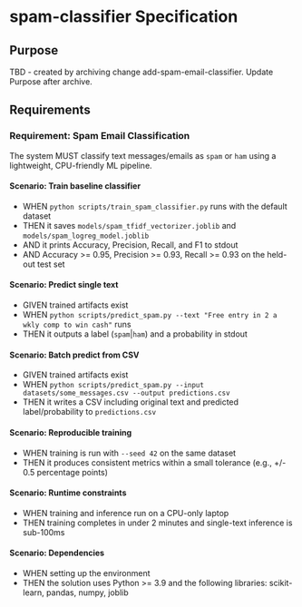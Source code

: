 # spam-classifier Specification

## Purpose
TBD - created by archiving change add-spam-email-classifier. Update Purpose after archive.
## Requirements
### Requirement: Spam Email Classification
The system MUST classify text messages/emails as `spam` or `ham` using a lightweight, CPU-friendly ML pipeline.

#### Scenario: Train baseline classifier
- WHEN `python scripts/train_spam_classifier.py` runs with the default dataset
- THEN it saves `models/spam_tfidf_vectorizer.joblib` and `models/spam_logreg_model.joblib`
- AND it prints Accuracy, Precision, Recall, and F1 to stdout
- AND Accuracy >= 0.95, Precision >= 0.93, Recall >= 0.93 on the held-out test set

#### Scenario: Predict single text
- GIVEN trained artifacts exist
- WHEN `python scripts/predict_spam.py --text "Free entry in 2 a wkly comp to win cash"` runs
- THEN it outputs a label (`spam`|`ham`) and a probability in stdout

#### Scenario: Batch predict from CSV
- GIVEN trained artifacts exist
- WHEN `python scripts/predict_spam.py --input datasets/some_messages.csv --output predictions.csv`
- THEN it writes a CSV including original text and predicted label/probability to `predictions.csv`

#### Scenario: Reproducible training
- WHEN training is run with `--seed 42` on the same dataset
- THEN it produces consistent metrics within a small tolerance (e.g., +/- 0.5 percentage points)

#### Scenario: Runtime constraints
- WHEN training and inference run on a CPU-only laptop
- THEN training completes in under 2 minutes and single-text inference is sub-100ms

#### Scenario: Dependencies
- WHEN setting up the environment
- THEN the solution uses Python >= 3.9 and the following libraries: scikit-learn, pandas, numpy, joblib

